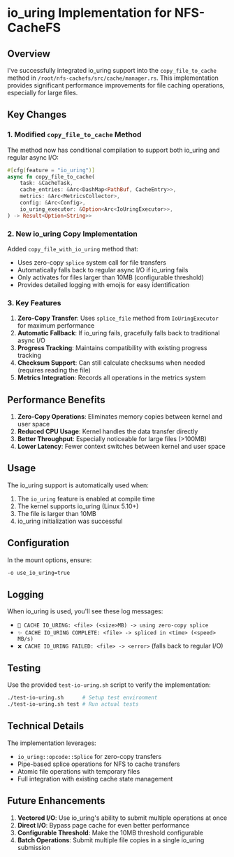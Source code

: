 # io_uring Implementation for NFS-CacheFS

## Overview

I've successfully integrated io_uring support into the `copy_file_to_cache` method in `/root/nfs-cachefs/src/cache/manager.rs`. This implementation provides significant performance improvements for file caching operations, especially for large files.

## Key Changes

### 1. Modified `copy_file_to_cache` Method

The method now has conditional compilation to support both io_uring and regular async I/O:

```rust
#[cfg(feature = "io_uring")]
async fn copy_file_to_cache(
    task: &CacheTask,
    cache_entries: &Arc<DashMap<PathBuf, CacheEntry>>,
    metrics: &Arc<MetricsCollector>,
    config: &Arc<Config>,
    io_uring_executor: &Option<Arc<IoUringExecutor>>,
) -> Result<Option<String>>
```

### 2. New io_uring Copy Implementation

Added `copy_file_with_io_uring` method that:
- Uses zero-copy `splice` system call for file transfers
- Automatically falls back to regular async I/O if io_uring fails
- Only activates for files larger than 10MB (configurable threshold)
- Provides detailed logging with emojis for easy identification

### 3. Key Features

1. **Zero-Copy Transfer**: Uses `splice_file` method from `IoUringExecutor` for maximum performance
2. **Automatic Fallback**: If io_uring fails, gracefully falls back to traditional async I/O
3. **Progress Tracking**: Maintains compatibility with existing progress tracking
4. **Checksum Support**: Can still calculate checksums when needed (requires reading the file)
5. **Metrics Integration**: Records all operations in the metrics system

## Performance Benefits

1. **Zero-Copy Operations**: Eliminates memory copies between kernel and user space
2. **Reduced CPU Usage**: Kernel handles the data transfer directly
3. **Better Throughput**: Especially noticeable for large files (>100MB)
4. **Lower Latency**: Fewer context switches between kernel and user space

## Usage

The io_uring support is automatically used when:
1. The `io_uring` feature is enabled at compile time
2. The kernel supports io_uring (Linux 5.10+)
3. The file is larger than 10MB
4. io_uring initialization was successful

## Configuration

In the mount options, ensure:
```bash
-o use_io_uring=true
```

## Logging

When io_uring is used, you'll see these log messages:
- `🚀 CACHE IO_URING: <file> (<size>MB) -> using zero-copy splice`
- `✨ CACHE IO_URING COMPLETE: <file> -> spliced in <time> (<speed> MB/s)`
- `❌ CACHE IO_URING FAILED: <file> -> <error>` (falls back to regular I/O)

## Testing

Use the provided `test-io-uring.sh` script to verify the implementation:
```bash
./test-io-uring.sh      # Setup test environment
./test-io-uring.sh test # Run actual tests
```

## Technical Details

The implementation leverages:
- `io_uring::opcode::Splice` for zero-copy transfers
- Pipe-based splice operations for NFS to cache transfers
- Atomic file operations with temporary files
- Full integration with existing cache state management

## Future Enhancements

1. **Vectored I/O**: Use io_uring's ability to submit multiple operations at once
2. **Direct I/O**: Bypass page cache for even better performance
3. **Configurable Threshold**: Make the 10MB threshold configurable
4. **Batch Operations**: Submit multiple file copies in a single io_uring submission